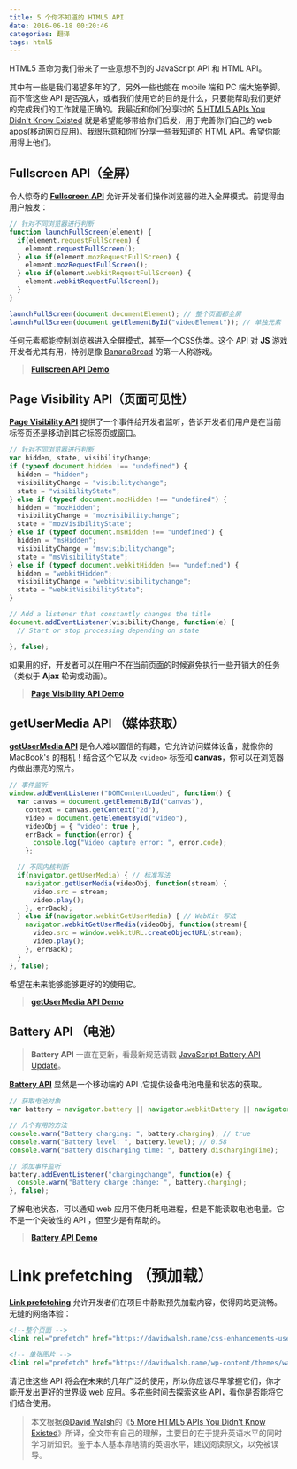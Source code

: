 ```yaml
---
title: 5 个你不知道的 HTML5 API
date: 2016-06-18 00:20:46
categories: 翻译
tags: html5
---
```

HTML5 革命为我们带来了一些意想不到的 JavaScript API 和 HTML API。
<!-- more -->
其中有一些是我们渴望多年的了，另外一些也能在 mobile 端和 PC 端大施拳脚。而不管这些 API 是否强大，或者我们使用它的目的是什么，只要能帮助我们更好的完成我们的工作就是正确的。我最近和你们分享过的 [5 HTML5 APIs You Didn't Know Existed] 就是希望能够带给你们启发，用于完善你们自己的 web apps(移动网页应用)。我很乐意和你们分享一些我知道的 HTML API。希望你能用得上他们。

## Fullscreen API（全屏）
令人惊奇的 **[Fullscreen API]** 允许开发者们操作浏览器的进入全屏模式。前提得由用户触发：

```javascript
// 针对不同浏览器进行判断
function launchFullScreen(element) {
  if(element.requestFullScreen) {
    element.requestFullScreen();
  } else if(element.mozRequestFullScreen) {
    element.mozRequestFullScreen();
  } else if(element.webkitRequestFullScreen) {
    element.webkitRequestFullScreen();
  }
}

launchFullScreen(document.documentElement); // 整个页面都全屏
launchFullScreen(document.getElementById("videoElement")); // 单独元素
```
任何元素都能控制浏览器进入全屏模式，甚至一个CSS伪类。这个 API 对 **JS** 游戏开发者尤其有用，特别是像 [BananaBread] 的第一人称游戏。

>**[Fullscreen API Demo]**

## Page Visibility API（页面可见性）

**[Page Visibility API]** 提供了一个事件给开发者监听，告诉开发者们用户是在当前标签页还是移动到其它标签页或窗口。

```javascript
// 针对不同浏览器进行判断
var hidden, state, visibilityChange;
if (typeof document.hidden !== "undefined") {
  hidden = "hidden";
  visibilityChange = "visibilitychange";
  state = "visibilityState";
} else if (typeof document.mozHidden !== "undefined") {
  hidden = "mozHidden";
  visibilityChange = "mozvisibilitychange";
  state = "mozVisibilityState";
} else if (typeof document.msHidden !== "undefined") {
  hidden = "msHidden";
  visibilityChange = "msvisibilitychange";
  state = "msVisibilityState";
} else if (typeof document.webkitHidden !== "undefined") {
  hidden = "webkitHidden";
  visibilityChange = "webkitvisibilitychange";
  state = "webkitVisibilityState";
}

// Add a listener that constantly changes the title
document.addEventListener(visibilityChange, function(e) {
  // Start or stop processing depending on state

}, false);
```

如果用的好，开发者可以在用户不在当前页面的时候避免执行一些开销大的任务（类似于 **Ajax** 轮询或动画）。

>**[Page Visibility API Demo]**

## getUserMedia API （媒体获取）

**[getUserMedia API]** 是令人难以置信的有趣，它允许访问媒体设备，就像你的 MacBook's 的相机！结合这个它以及 `<video>` 标签和 **canvas**，你可以在浏览器内做出漂亮的照片。
```javascript
// 事件监听
window.addEventListener("DOMContentLoaded", function() {
  var canvas = document.getElementById("canvas"),
    context = canvas.getContext("2d"),
    video = document.getElementById("video"),
    videoObj = { "video": true },
    errBack = function(error) {
      console.log("Video capture error: ", error.code);
    };

  // 不同内核判断
  if(navigator.getUserMedia) { // 标准写法
    navigator.getUserMedia(videoObj, function(stream) {
      video.src = stream;
      video.play();
    }, errBack);
  } else if(navigator.webkitGetUserMedia) { // WebKit 写法
    navigator.webkitGetUserMedia(videoObj, function(stream){
      video.src = window.webkitURL.createObjectURL(stream);
      video.play();
    }, errBack);
  }
}, false);
```
希望在未来能够能够更好的的使用它。

>**[getUserMedia API Demo]**

## Battery API （电池）
> **Battery API** 一直在更新，看最新规范请戳 [JavaScript Battery API Update]。

**[Battery API]**  显然是一个移动端的 API ,它提供设备电池电量和状态的获取。

```javascript
// 获取电池对象
var battery = navigator.battery || navigator.webkitBattery || navigator.mozBattery;

// 几个有用的方法
console.warn("Battery charging: ", battery.charging); // true
console.warn("Battery level: ", battery.level); // 0.58
console.warn("Battery discharging time: ", battery.dischargingTime);

// 添加事件监听
battery.addEventListener("chargingchange", function(e) {
  console.warn("Battery charge change: ", battery.charging);
}, false);
```
了解电池状态，可以通知 web 应用不使用耗电进程，但是不能读取电池电量。它不是一个突破性的 API ，但至少是有帮助的。
>**[Battery API Demo]**

# Link prefetching （预加载）

**[Link prefetching]** 允许开发者们在项目中静默预先加载内容，使得网站更流畅。无缝的网络体验：

```html
<!--整个页面 -->
<link rel="prefetch" href="https://davidwalsh.name/css-enhancements-user-experience" />

<!-- 单张图片 -->
<link rel="prefetch" href="https://davidwalsh.name/wp-content/themes/walshbook3/images/sprite.png" />
```
请记住这些 API 将会在未来的几年广泛的使用，所以你应该尽早掌握它们，你才能开发出更好的世界级 web 应用。多花些时间去探索这些 API，看你是否能将它们结合使用。
> 本文根据[@David Walsh]的《[5 More HTML5 APIs You Didn’t Know Existed]》所译，全文带有自己的理解，主要目的在于提升英语水平的同时学习新知识。鉴于本人基本靠瞎猜的英语水平，建议阅读原文，以免被误导。

[@David Walsh]:https://twitter.com/davidwalshblog
[5 HTML5 APIs You Didn't Know Existed]:https://davidwalsh.name/html5-apis
[5 More HTML5 APIs You Didn’t Know Existed]:https://davidwalsh.name/more-html5-apis
[Fullscreen API]:https://davidwalsh.name/fullscreen
[BananaBread]:https://github.com/kripken/BananaBread/
[Fullscreen API Demo]:https://davidwalsh.name/demo/fullscreen.php
[Page Visibility API]:https://davidwalsh.name/page-visibility
[Page Visibility API Demo]:https://davidwalsh.name/demo/page-visibility.php
[getUserMedia API]:https://davidwalsh.name/browser-camera
[getUserMedia API Demo]:https://davidwalsh.name/demo/camera.php
[JavaScript Battery API Update]:https://davidwalsh.name/javascript-battery-api
[Battery API]:https://davidwalsh.name/battery-api
[Battery API Demo]:https://davidwalsh.name/demo/battery-api.php
[Link prefetching]:https://davidwalsh.name/html5-prefetch

